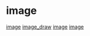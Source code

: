 # image

[image](https://go.dev/blog/image-draw)
[image_draw](https://go.dev/doc/progs/image_draw.go)
[image](https://www.cnblogs.com/ghj1976/p/3440856.html)
[image](https://www.cnblogs.com/ghj1976/p/3445507.html)
